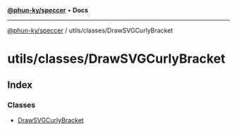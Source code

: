 [**@phun-ky/speccer**](../../../README.md) • **Docs**

***

[@phun-ky/speccer](../../../README.md) / utils/classes/DrawSVGCurlyBracket

# utils/classes/DrawSVGCurlyBracket

## Index

### Classes

- [DrawSVGCurlyBracket](classes/DrawSVGCurlyBracket.md)
